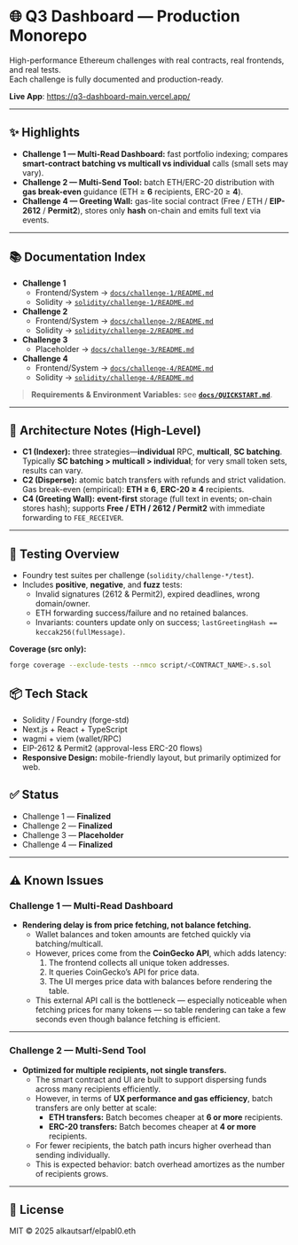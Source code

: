 # 🌐 Q3 Dashboard — Production Monorepo

High-performance Ethereum challenges with real contracts, real frontends, and real tests.  
Each challenge is fully documented and production-ready.

**Live App**: https://q3-dashboard-main.vercel.app/

---

## ✨ Highlights
- **Challenge 1 — Multi-Read Dashboard:** fast portfolio indexing; compares **smart-contract batching vs multicall vs individual** calls (small sets may vary).
- **Challenge 2 — Multi-Send Tool:** batch ETH/ERC-20 distribution with **gas break-even** guidance (ETH ≥ **6** recipients, ERC-20 ≥ **4**).
- **Challenge 4 — Greeting Wall:** gas-lite social contract (Free / ETH / **EIP-2612** / **Permit2**), stores only **hash** on-chain and emits full text via events.

---

## 📚 Documentation Index
- **Challenge 1**
  - Frontend/System → [`docs/challenge-1/README.md`](./docs/challenge-1/README.md)
  - Solidity → [`solidity/challenge-1/README.md`](./src/app/solidity/challenge-1/README.md)
- **Challenge 2**
  - Frontend/System → [`docs/challenge-2/README.md`](./docs/challenge-2/README.md)
  - Solidity → [`solidity/challenge-2/README.md`](./src/app/solidity/challenge-2/README.md)
- **Challenge 3**
  - Placeholder → [`docs/challenge-3/README.md`](./docs/challenge-3/README.md)
- **Challenge 4**
  - Frontend/System → [`docs/challenge-4/README.md`](./docs/challenge-4/README.md)
  - Solidity → [`solidity/challenge-4/README.md`](./src/app/solidity/challenge-4/README.md)

> **Requirements & Environment Variables:** see **[`docs/QUICKSTART.md`](./docs/QUICKSTART.md)**.

---

## 🧠 Architecture Notes (High-Level)
- **C1 (Indexer):** three strategies—**individual** RPC, **multicall**, **SC batching**. Typically **SC batching > multicall > individual**; for very small token sets, results can vary.
- **C2 (Disperse):** atomic batch transfers with refunds and strict validation. Gas break-even (empirical): **ETH ≥ 6**, **ERC-20 ≥ 4** recipients.
- **C4 (Greeting Wall):** **event-first** storage (full text in events; on-chain stores hash); supports **Free / ETH / 2612 / Permit2** with immediate forwarding to `FEE_RECEIVER`.

---

## 🧪 Testing Overview
- Foundry test suites per challenge (`solidity/challenge-*/test`).
- Includes **positive**, **negative**, and **fuzz** tests:
  - Invalid signatures (2612 & Permit2), expired deadlines, wrong domain/owner.
  - ETH forwarding success/failure and no retained balances.
  - Invariants: counters update only on success; `lastGreetingHash == keccak256(fullMessage)`.

**Coverage (src only):**
```bash
forge coverage --exclude-tests --nmco script/<CONTRACT_NAME>.s.sol
```

## 📦 Tech Stack
- Solidity / Foundry (forge-std)
- Next.js + React + TypeScript
- wagmi + viem (wallet/RPC)
- EIP-2612 & Permit2 (approval-less ERC-20 flows)
- **Responsive Design:** mobile-friendly layout, but primarily optimized for web.
  
## ✅ Status
- Challenge 1 — **Finalized**
- Challenge 2 — **Finalized**
- Challenge 3 — **Placeholder**
- Challenge 4 — **Finalized**

---

## ⚠️ Known Issues

### Challenge 1 — Multi-Read Dashboard
- **Rendering delay is from price fetching, not balance fetching.**  
  - Wallet balances and token amounts are fetched quickly via batching/multicall.  
  - However, prices come from the **CoinGecko API**, which adds latency:  
    1. The frontend collects all unique token addresses.  
    2. It queries CoinGecko’s API for price data.  
    3. The UI merges price data with balances before rendering the table.  
  - This external API call is the bottleneck — especially noticeable when fetching prices for many tokens — so table rendering can take a few seconds even though balance fetching is efficient.

---

### Challenge 2 — Multi-Send Tool
- **Optimized for multiple recipients, not single transfers.**  
  - The smart contract and UI are built to support dispersing funds across many recipients efficiently.  
  - However, in terms of **UX performance and gas efficiency**, batch transfers are only better at scale:  
    - **ETH transfers:** Batch becomes cheaper at **6 or more** recipients.  
    - **ERC-20 transfers:** Batch becomes cheaper at **4 or more** recipients.  
  - For fewer recipients, the batch path incurs higher overhead than sending individually.  
  - This is expected behavior: batch overhead amortizes as the number of recipients grows.  

---

## 📄 License

MIT © 2025 alkautsarf/elpabl0.eth
